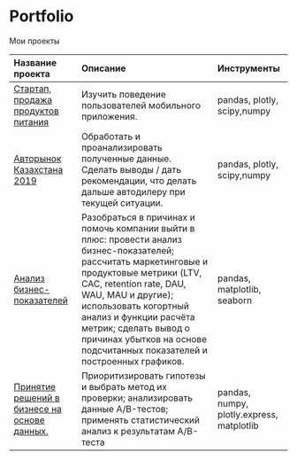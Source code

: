 # Portfolio
Мои проекты

| Название проекта                  | Описание                                        | Инструменты                 |
| :-------------------------------- | :-----------------------------------------------|:---------------------------|
|[Стартап, продажа продуктов питания](https://github.com/Polinailinet/Portfolio/blob/main/Startup.ipynb ) | Изучить поведение пользователей мобильного приложения.  | pandas, plotly, scipy,numpy |
|[Авторынок Казахстана 2019](https://github.com/Polinailinet/Portfolio/blob/main/Auto_KZ_2019.ipynb)| Обработать и проанализировать полученные данные. Сделать выводы / дать рекомендации, что делать дальше автодилеру при текущей ситуации.|pandas, plotly, scipy,numpy|
|[Анализ бизнес-показателей](https://github.com/Polinailinet/Portfolio/blob/main/Analysis_of_business_indicators.ipynb)|Разобраться в причинах и помочь компании выйти в плюс: провести анализ бизнес-показателей; рассчитать маркетинговые и продуктовые метрики (LTV, CAC, retention rate, DAU, WAU, MAU и другие); использовать когортный анализ и функции расчёта метрик; сделать вывод о причинах убытков на основе подсчитанных показателей и построенных графиков.|pandas, matplotlib, seaborn|
|[Принятие решений в бизнесе на основе данных.](https://github.com/Polinailinet/Portfolio/blob/main/Data_driven%20business%20decision%20making.ipynb)|Приоритизировать гипотезы и выбрать метод их проверки; анализировать данные A/B-тестов; применять статистический анализ к результатам A/B-теста| pandas, numpy, plotly.express, matplotlib
